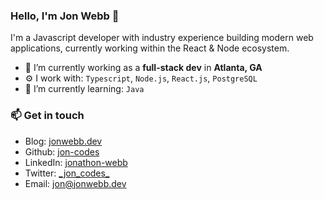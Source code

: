 ### Hello, I'm Jon Webb 👋

I'm a Javascript developer with industry experience building modern web applications, currently working within the React & Node ecosystem.

- 🔭 I’m currently working as a **full-stack dev** in **Atlanta, GA**
- ⚙️ I work with: `Typescript`, `Node.js`, `React.js`, `PostgreSQL`
- 🌱 I’m currently learning: `Java`

### 📫 Get in touch

- Blog: [jonwebb.dev](https://jonwebb.dev)
- Github: [jon-codes](https://github.com/jon-codes)
- LinkedIn: [jonathon-webb](https://www.linkedin.com/in/jonathon-webb/)
- Twitter: [\_jon_codes\_](https://twitter.com/_jon_codes_)
- Email: [jon@jonwebb.dev](mailto:jon@jonwebb.dev)

